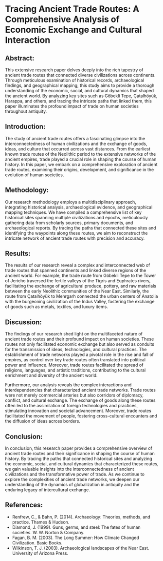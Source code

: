 # Tracing Ancient Trade Routes: A Comprehensive Analysis of Economic Exchange and Cultural Interaction

## Abstract:
This extensive research paper delves deeply into the rich tapestry of ancient trade routes that connected diverse civilizations across continents. Through meticulous examination of historical records, archaeological findings, and geographical mapping, this study aims to provide a thorough understanding of the economic, social, and cultural dynamics that shaped the ancient world. By analyzing key sites such as Göbekli Tepe, Çatalhöyük, Harappa, and others, and tracing the intricate paths that linked them, this paper illuminates the profound impact of trade on human societies throughout antiquity.

## Introduction:
The study of ancient trade routes offers a fascinating glimpse into the interconnectedness of human civilizations and the exchange of goods, ideas, and culture that occurred across vast distances. From the earliest known trade routes of the Neolithic period to the extensive networks of the ancient empires, trade played a crucial role in shaping the course of human history. In this paper, we embark on a comprehensive exploration of ancient trade routes, examining their origins, development, and significance in the evolution of human societies.

## Methodology:
Our research methodology employs a multidisciplinary approach, integrating historical analysis, archaeological evidence, and geographical mapping techniques. We have compiled a comprehensive list of key historical sites spanning multiple civilizations and epochs, meticulously gathering data from scholarly sources, primary documents, and archaeological reports. By tracing the paths that connected these sites and identifying the waypoints along these routes, we aim to reconstruct the intricate network of ancient trade routes with precision and accuracy.

## Results:
The results of our research reveal a complex and interconnected web of trade routes that spanned continents and linked diverse regions of the ancient world. For example, the trade route from Göbekli Tepe to the Tower of Jericho traversed the fertile valleys of the Tigris and Euphrates rivers, facilitating the exchange of agricultural produce, pottery, and raw materials between the early Neolithic communities of the Near East. Similarly, the route from Çatalhöyük to Mehrgarh connected the urban centers of Anatolia with the burgeoning civilization of the Indus Valley, fostering the exchange of goods such as metals, textiles, and luxury items.

## Discussion:
The findings of our research shed light on the multifaceted nature of ancient trade routes and their profound impact on human societies. These routes not only facilitated economic exchange but also served as conduits for the transmission of ideas, technologies, and cultural practices. The establishment of trade networks played a pivotal role in the rise and fall of empires, as control over key trade routes often translated into political power and influence. Moreover, trade routes facilitated the spread of religions, languages, and artistic traditions, contributing to the cultural enrichment and diversity of the ancient world.

Furthermore, our analysis reveals the complex interactions and interdependencies that characterized ancient trade networks. Trade routes were not merely commercial arteries but also corridors of diplomacy, conflict, and cultural exchange. The exchange of goods along these routes often led to the assimilation of foreign technologies and practices, stimulating innovation and societal advancement. Moreover, trade routes facilitated the movement of people, fostering cross-cultural encounters and the diffusion of ideas across borders.

## Conclusion:
In conclusion, this research paper provides a comprehensive overview of ancient trade routes and their significance in shaping the course of human history. By tracing the paths that connected historical sites and analyzing the economic, social, and cultural dynamics that characterized these routes, we gain valuable insights into the interconnectedness of ancient civilizations and the transformative power of trade. As we continue to explore the complexities of ancient trade networks, we deepen our understanding of the dynamics of globalization in antiquity and the enduring legacy of intercultural exchange.

## References:
- Renfrew, C., & Bahn, P. (2014). Archaeology: Theories, methods, and practice. Thames & Hudson.
- Diamond, J. (1999). Guns, germs, and steel: The fates of human societies. W. W. Norton & Company.
- Fagan, B. M. (2003). The Long Summer: How Climate Changed Civilization. Basic Books.
- Wilkinson, T. J. (2003). Archaeological landscapes of the Near East. University of Arizona Press.


